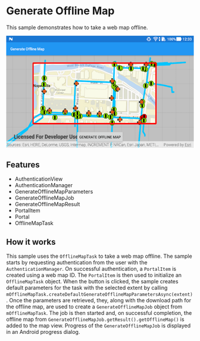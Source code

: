 # Generate Offline Map
This sample demonstrates how to take a web map offline.

![Generate Offline Map](generate-offline-map.png)

## Features
- AuthenticationView
- AuthenticationManager
- GenerateOfflineMapParameters
- GenerateOfflineMapJob
- GenerateOfflineMapResult
- PortalItem
- Portal
- OfflineMapTask

## How it works
This sample uses the `OfflineMapTask` to take a web map offline.
The sample starts by requesting authentication from the user with the `AuthenticationManager`. On successful authentication, a `PortalItem` is created using a web map ID. The `PortalItem` is then used to initialize an `OfflineMapTask` object.
When the button is clicked, the sample creates default parameters for the task with the selected extent by calling `mOfflineMapTask.createDefaultGenerateOfflineMapParametersAsync(extent)`. Once the parameters are retrieved, they, along with the download path for the offline map, are used to create a `GenerateOfflineMapJob` object from `mOfflineMapTask`.
The job is then started and, on successful completion, the offline map from `GenerateOfflineMapJob.getResult().getOfflineMap()` is added to the map view. Progress of the `GenerateOfflineMapJob` is displayed in an Android progress dialog.
